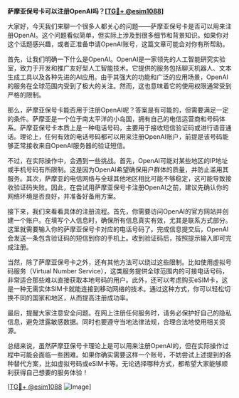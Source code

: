 **萨摩亚保号卡可以注册OpenAI吗？[[TG💪+ @esim1088](https://t.me/s/esim1088)]**

大家好，今天我们来聊一个很多人都关心的问题——萨摩亚保号卡是否可以用来注册OpenAI。这个问题看似简单，但实际上涉及到很多细节和背景知识。如果你对这个话题感兴趣，或者正准备申请OpenAI账号，这篇文章可能会对你有所帮助。

首先，让我们明确一下什么是OpenAI。OpenAI是一家领先的人工智能研究实验室，致力于开发和推广友好型人工智能技术。它提供的服务包括聊天机器人、文本生成工具以及各种先进的AI应用。由于其强大的功能和广泛的应用场景，OpenAI的服务在全球范围内受到了极大的关注。然而，这也意味着它的使用权限通常受到严格的限制。

那么，萨摩亚保号卡能否用于注册OpenAI呢？答案是有可能的，但需要满足一定的条件。萨摩亚是一个位于南太平洋的小岛国，拥有自己的电信运营商和号码体系。萨摩亚保号卡本质上是一种电话号码，主要用于接收短信验证码或进行语音通话。理论上，任何有效的电话号码都可以用来注册OpenAI账户，前提是该号码能够正常接收来自OpenAI服务器的验证短信。

不过，在实际操作中，会遇到一些挑战。首先，OpenAI可能对某些地区的IP地址或手机号码有所限制。这是因为OpenAI希望确保用户群体的质量，并防止滥用其服务。其次，萨摩亚的电信网络与全球其他地区相比可能不够稳定，这可能导致接收验证码失败。因此，在尝试用萨摩亚保号卡注册OpenAI之前，建议先确认你的网络环境是否良好，并准备好备用方案。

接下来，我们来看看具体的注册流程。首先，你需要访问OpenAI的官方网站并创建一个账户。在填写个人信息时，确保所有信息真实有效，尤其是联系方式部分。这里就需要输入你的萨摩亚保号卡对应的电话号码了。完成信息提交后，OpenAI会发送一条包含验证码的短信到你的手机上。收到验证码后，按照提示输入即可完成注册。

当然，除了萨摩亚保号卡之外，还有其他方法可以绕过这些限制。比如使用虚拟号码服务（Virtual Number Service），这类服务提供全球范围内的可接电话号码，非常适合那些难以直接获取本地号码的用户。此外，还可以考虑购买eSIM卡，这是一种无需实体SIM卡就能连接到移动网络的技术。通过这种方式，你可以轻松切换不同的国家和地区，从而提高注册成功率。

最后，提醒大家注意安全问题。在网上注册任何服务时，请务必保护好自己的隐私信息，避免泄露敏感数据。同时也要遵守当地法律法规，合理合法地使用相关资源。

总结来说，虽然萨摩亚保号卡理论上是可以用来注册OpenAI的，但在实际操作过程中可能会面临一些困难。如果你确实需要这样一个账号，不妨尝试上述提到的各种替代方案，比如虚拟号码或eSIM卡等。无论选择哪种方式，都希望大家能够顺利获得自己想要的服务体验！

[[TG💪+ @esim1088](https://t.me/s/esim1088) ![Image](https://i.postimg.cc/4NQfJmqS/Snipaste-2025-05-13-00-14-12.png)]